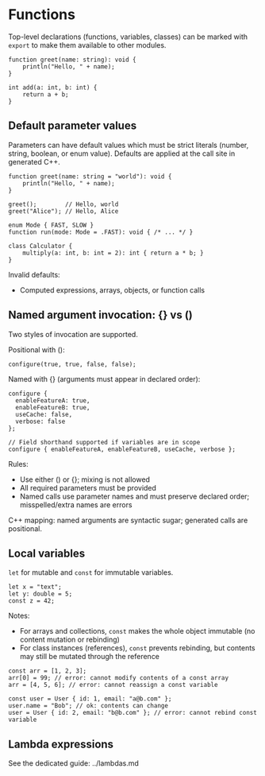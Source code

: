 # Functions

Top-level declarations (functions, variables, classes) can be marked with `export` to make them available to other modules.

```doof
function greet(name: string): void {
    println("Hello, " + name);
}

int add(a: int, b: int) {
    return a + b;
}
```

## Default parameter values

Parameters can have default values which must be strict literals (number, string, boolean, or enum value). Defaults are applied at the call site in generated C++.

```doof
function greet(name: string = "world"): void {
    println("Hello, " + name);
}

greet();        // Hello, world
greet("Alice"); // Hello, Alice

enum Mode { FAST, SLOW }
function run(mode: Mode = .FAST): void { /* ... */ }

class Calculator {
    multiply(a: int, b: int = 2): int { return a * b; }
}
```

Invalid defaults:
- Computed expressions, arrays, objects, or function calls

## Named argument invocation: {} vs ()

Two styles of invocation are supported.

Positional with ():
```doof
configure(true, true, false, false);
```

Named with {} (arguments must appear in declared order):
```doof
configure {
  enableFeatureA: true,
  enableFeatureB: true,
  useCache: false,
  verbose: false
};

// Field shorthand supported if variables are in scope
configure { enableFeatureA, enableFeatureB, useCache, verbose };
```

Rules:
- Use either () or {}; mixing is not allowed
- All required parameters must be provided
- Named calls use parameter names and must preserve declared order; misspelled/extra names are errors

C++ mapping: named arguments are syntactic sugar; generated calls are positional.

## Local variables

`let` for mutable and `const` for immutable variables.

```doof
let x = "text";
let y: double = 5;
const z = 42;
```

Notes:
- For arrays and collections, `const` makes the whole object immutable (no content mutation or rebinding)
- For class instances (references), `const` prevents rebinding, but contents may still be mutated through the reference

```doof
const arr = [1, 2, 3];
arr[0] = 99; // error: cannot modify contents of a const array
arr = [4, 5, 6]; // error: cannot reassign a const variable

const user = User { id: 1, email: "a@b.com" };
user.name = "Bob"; // ok: contents can change
user = User { id: 2, email: "b@b.com" }; // error: cannot rebind const variable
```

## Lambda expressions

See the dedicated guide: ../lambdas.md
